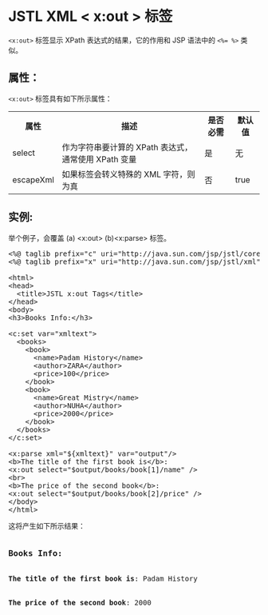 # JSTL XML < x:out > 标签

`<x:out>` 标签显示 XPath 表达式的结果，它的作用和 JSP 语法中的 `<%= %>` 类似。

## 属性：

`<x:out>` 标签具有如下所示属性：

<table class="table table-bordered">
<tr><th style="width:15%">属性</th><th>描述 </th><th>是否必需</th><th>默认值</th></tr>
<tr><td>select</td><td>作为字符串要计算的 XPath 表达式，通常使用 XPath 变量</td><td>是</td><td>无</td></tr>
<tr><td>escapeXml</td><td>如果标签会转义特殊的 XML 字符，则为真</td><td>否</td><td>true</td></tr>
</table>

## 实例:
 
举个例子，会覆盖 (a) <x:out> (b)<x:parse> 标签。

<pre class="prettyprint notranslate tryit">
&lt;%@ taglib prefix="c" uri="http://java.sun.com/jsp/jstl/core" %&gt;
&lt;%@ taglib prefix="x" uri="http://java.sun.com/jsp/jstl/xml" %&gt;

&lt;html&gt;
&lt;head&gt;
  &lt;title&gt;JSTL x:out Tags&lt;/title&gt;
&lt;/head&gt;
&lt;body&gt;
&lt;h3&gt;Books Info:&lt;/h3&gt;

&lt;c:set var="xmltext"&gt;
  &lt;books&gt;
    &lt;book&gt;
      &lt;name&gt;Padam History&lt;/name&gt;
      &lt;author&gt;ZARA&lt;/author&gt;
      &lt;price&gt;100&lt;/price&gt;
    &lt;/book&gt;
    &lt;book&gt;
      &lt;name&gt;Great Mistry&lt;/name&gt;
      &lt;author&gt;NUHA&lt;/author&gt;
      &lt;price&gt;2000&lt;/price&gt;
    &lt;/book&gt;
  &lt;/books&gt;
&lt;/c:set&gt;

&lt;x:parse xml="${xmltext}" var="output"/&gt;
&lt;b&gt;The title of the first book is&lt;/b&gt;: 
&lt;x:out select="$output/books/book[1]/name" /&gt;
&lt;br&gt;
&lt;b&gt;The price of the second book&lt;/b&gt;: 
&lt;x:out select="$output/books/book[2]/price" /&gt;
&lt;/body&gt;
&lt;/html&gt;
</pre>

这将产生如下所示结果：

<pre class="result notranslate">
<h3>Books Info:</h3>
<b>The title of the first book is</b>: Padam History
<br/>
<b>The price of the second book</b>: 2000
</pre>

